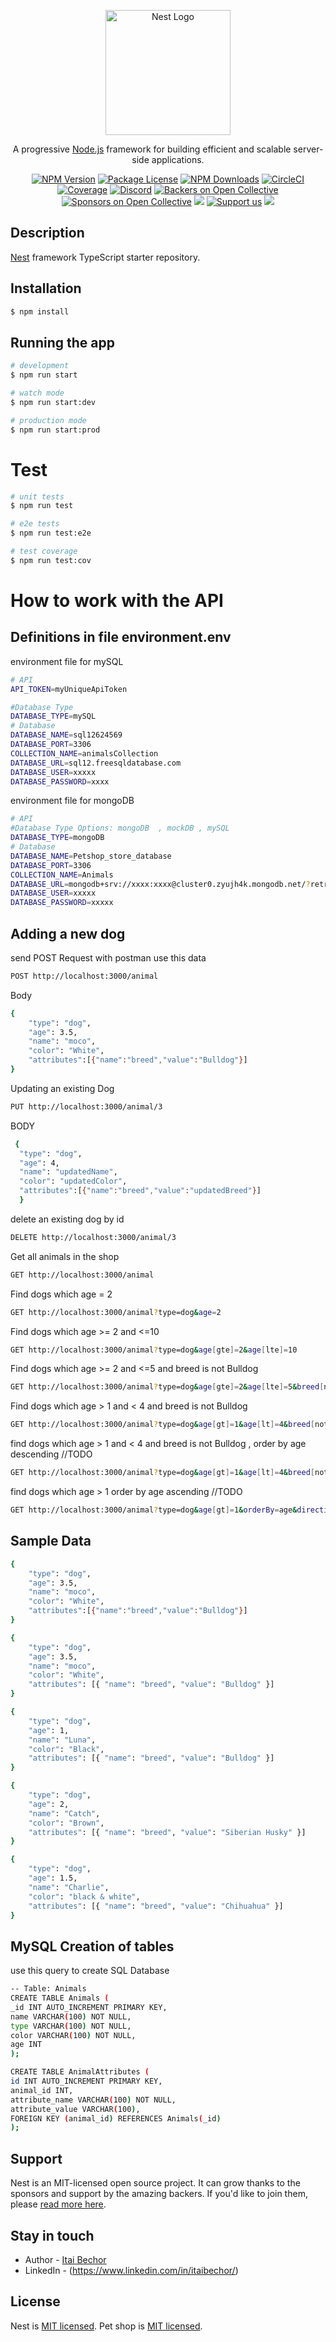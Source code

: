 <p align="center">
  <a href="http://nestjs.com/" target="blank"><img src="https://nestjs.com/img/logo-small.svg" width="200" alt="Nest Logo" /></a>
</p>

[circleci-image]: https://img.shields.io/circleci/build/github/nestjs/nest/master?token=abc123def456
[circleci-url]: https://circleci.com/gh/nestjs/nest

  <p align="center">A progressive <a href="http://nodejs.org" target="_blank">Node.js</a> framework for building efficient and scalable server-side applications.</p>
    <p align="center">
<a href="https://www.npmjs.com/~nestjscore" target="_blank"><img src="https://img.shields.io/npm/v/@nestjs/core.svg" alt="NPM Version" /></a>
<a href="https://www.npmjs.com/~nestjscore" target="_blank"><img src="https://img.shields.io/npm/l/@nestjs/core.svg" alt="Package License" /></a>
<a href="https://www.npmjs.com/~nestjscore" target="_blank"><img src="https://img.shields.io/npm/dm/@nestjs/common.svg" alt="NPM Downloads" /></a>
<a href="https://circleci.com/gh/nestjs/nest" target="_blank"><img src="https://img.shields.io/circleci/build/github/nestjs/nest/master" alt="CircleCI" /></a>
<a href="https://coveralls.io/github/nestjs/nest?branch=master" target="_blank"><img src="https://coveralls.io/repos/github/nestjs/nest/badge.svg?branch=master#9" alt="Coverage" /></a>
<a href="https://discord.gg/G7Qnnhy" target="_blank"><img src="https://img.shields.io/badge/discord-online-brightgreen.svg" alt="Discord"/></a>
<a href="https://opencollective.com/nest#backer" target="_blank"><img src="https://opencollective.com/nest/backers/badge.svg" alt="Backers on Open Collective" /></a>
<a href="https://opencollective.com/nest#sponsor" target="_blank"><img src="https://opencollective.com/nest/sponsors/badge.svg" alt="Sponsors on Open Collective" /></a>
  <a href="https://paypal.me/kamilmysliwiec" target="_blank"><img src="https://img.shields.io/badge/Donate-PayPal-ff3f59.svg"/></a>
    <a href="https://opencollective.com/nest#sponsor"  target="_blank"><img src="https://img.shields.io/badge/Support%20us-Open%20Collective-41B883.svg" alt="Support us"></a>
  <a href="https://twitter.com/nestframework" target="_blank"><img src="https://img.shields.io/twitter/follow/nestframework.svg?style=social&label=Follow"></a>
</p>
  <!--[![Backers on Open Collective](https://opencollective.com/nest/backers/badge.svg)](https://opencollective.com/nest#backer)
  [![Sponsors on Open Collective](https://opencollective.com/nest/sponsors/badge.svg)](https://opencollective.com/nest#sponsor)-->

## Description

[Nest](https://github.com/nestjs/nest) framework TypeScript starter repository.

## Installation

```bash
$ npm install
```

## Running the app

```bash
# development
$ npm run start

# watch mode
$ npm run start:dev

# production mode
$ npm run start:prod
```
# Test

```bash
# unit tests
$ npm run test

# e2e tests
$ npm run test:e2e

# test coverage
$ npm run test:cov
```

# How to work with the API

## Definitions in file environment.env

environment file for mySQL
```bash
# API
API_TOKEN=myUniqueApiToken

#Database Type 
DATABASE_TYPE=mySQL
# Database
DATABASE_NAME=sql12624569
DATABASE_PORT=3306
COLLECTION_NAME=animalsCollection
DATABASE_URL=sql12.freesqldatabase.com
DATABASE_USER=xxxxx
DATABASE_PASSWORD=xxxx
```
environment file for mongoDB

```bash
# API
#Database Type Options: mongoDB  , mockDB , mySQL
DATABASE_TYPE=mongoDB
# Database
DATABASE_NAME=Petshop_store_database
DATABASE_PORT=3306
COLLECTION_NAME=Animals
DATABASE_URL=mongodb+srv://xxxx:xxxx@cluster0.zyujh4k.mongodb.net/?retryWrites=true&w=majority
DATABASE_USER=xxxxx
DATABASE_PASSWORD=xxxxx
```

## Adding a new dog 

send POST Request with postman use this data
```bash
POST http://localhost:3000/animal
```
Body

```bash
{
    "type": "dog",
    "age": 3.5,
    "name": "moco",
    "color": "White",
    "attributes":[{"name":"breed","value":"Bulldog"}]
}
```
Updating an existing Dog

```bash
PUT http://localhost:3000/animal/3
```
BODY
```bash
 {
  "type": "dog",
  "age": 4,
  "name": "updatedName",
  "color": "updatedColor",
  "attributes":[{"name":"breed","value":"updatedBreed"}]
  }
```
delete an existing dog by id

```bash
DELETE http://localhost:3000/animal/3
```

Get all animals in the shop

```bash
GET http://localhost:3000/animal
```

Find dogs which age = 2

```bash
GET http://localhost:3000/animal?type=dog&age=2
```
Find dogs which age >= 2 and <=10

```bash
GET http://localhost:3000/animal?type=dog&age[gte]=2&age[lte]=10
```
Find dogs which age >= 2 and <=5 and breed is not Bulldog

```bash
GET http://localhost:3000/animal?type=dog&age[gte]=2&age[lte]=5&breed[not]=Bulldog
```
Find dogs which age > 1 and < 4 and breed is not Bulldog

```bash
GET http://localhost:3000/animal?type=dog&age[gt]=1&age[lt]=4&breed[not]=Bulldog
```

find dogs which age > 1 and < 4 and breed is not Bulldog , order by age descending //TODO

```bash
GET http://localhost:3000/animal?type=dog&age[gt]=1&age[lt]=4&breed[not]=Bulldog&orderBy=age&direction=DESC
```
find dogs which age > 1 order by age ascending //TODO

```bash
GET http://localhost:3000/animal?type=dog&age[gt]=1&orderBy=age&direction=ASC
```

## Sample Data

```bash
{
    "type": "dog",
    "age": 3.5,
    "name": "moco",
    "color": "White",
    "attributes":[{"name":"breed","value":"Bulldog"}]
}

{
    "type": "dog",
    "age": 3.5,
    "name": "moco",
    "color": "White",
    "attributes": [{ "name": "breed", "value": "Bulldog" }]
}

{
    "type": "dog",
    "age": 1,
    "name": "Luna",
    "color": "Black",
    "attributes": [{ "name": "breed", "value": "Bulldog" }]
}

{
    "type": "dog",
    "age": 2,
    "name": "Catch",
    "color": "Brown",
    "attributes": [{ "name": "breed", "value": "Siberian Husky" }]
}

{
    "type": "dog",
    "age": 1.5,
    "name": "Charlie",
    "color": "black & white",
    "attributes": [{ "name": "breed", "value": "Chihuahua" }]
}
```


## MySQL Creation of tables

use this query to create SQL Database

```bash
-- Table: Animals
CREATE TABLE Animals (
_id INT AUTO_INCREMENT PRIMARY KEY,
name VARCHAR(100) NOT NULL,
type VARCHAR(100) NOT NULL,
color VARCHAR(100) NOT NULL,
age INT
);

CREATE TABLE AnimalAttributes (
id INT AUTO_INCREMENT PRIMARY KEY,
animal_id INT,
attribute_name VARCHAR(100) NOT NULL,
attribute_value VARCHAR(100),
FOREIGN KEY (animal_id) REFERENCES Animals(_id)
);
```

## Support

Nest is an MIT-licensed open source project. It can grow thanks to the sponsors and support by the amazing backers. If you'd like to join them, please [read more here](https://docs.nestjs.com/support).

## Stay in touch

- Author - [Itai Bechor](itai.bechor@gmail.com)
- LinkedIn - (https://www.linkedin.com/in/itaibechor/)

## License

Nest is [MIT licensed](LICENSE).
Pet shop is [MIT licensed](LICENSE).
